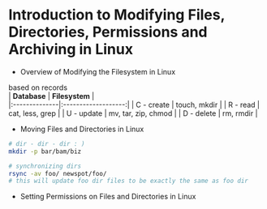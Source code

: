 # Introduction to Modifying Files, Directories, Permissions and Archiving in Linux
  
- Overview of Modifying the Filesystem in Linux
  
based on records  
| **Database**  | **Filesystem** |  
|:--------------|:-------------------:|
| C - create    | touch, mkdir        |
| R - read      | cat, less, grep     | 
| U - update    | mv, tar, zip, chmod | 
| D - delete    | rm, rmdir           | 
  
- Moving Files and Directories in Linux
```bash 
# dir - dir - dir : )
mkdir -p bar/bam/biz

# synchronizing dirs 
rsync -av foo/ newspot/foo/
# this will update foo dir files to be exactly the same as foo dir
```
  
- Setting Permissions on Files and Directories in Linux
